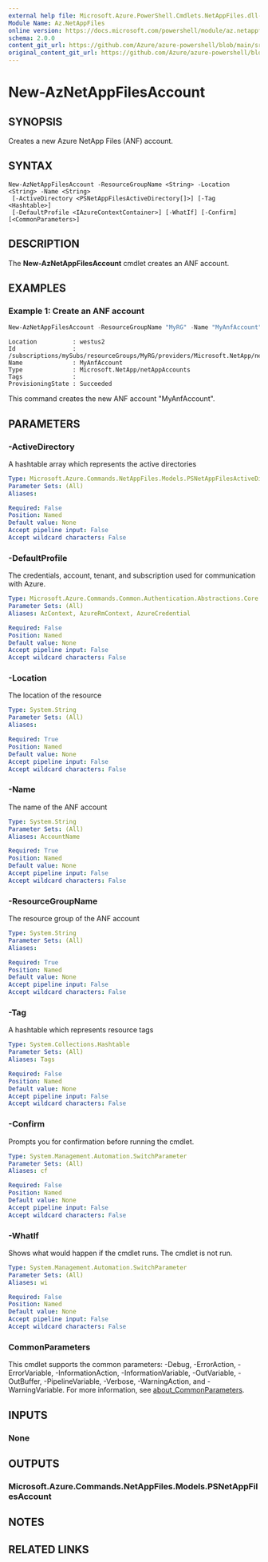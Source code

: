 ```yaml
---
external help file: Microsoft.Azure.PowerShell.Cmdlets.NetAppFiles.dll-Help.xml
Module Name: Az.NetAppFiles
online version: https://docs.microsoft.com/powershell/module/az.netappfiles/new-aznetappfilesaccount
schema: 2.0.0
content_git_url: https://github.com/Azure/azure-powershell/blob/main/src/NetAppFiles/NetAppFiles/help/New-AzNetAppFilesAccount.md
original_content_git_url: https://github.com/Azure/azure-powershell/blob/main/src/NetAppFiles/NetAppFiles/help/New-AzNetAppFilesAccount.md
---
```


# New-AzNetAppFilesAccount

## SYNOPSIS
Creates a new Azure NetApp Files (ANF) account.

## SYNTAX

```
New-AzNetAppFilesAccount -ResourceGroupName <String> -Location <String> -Name <String>
 [-ActiveDirectory <PSNetAppFilesActiveDirectory[]>] [-Tag <Hashtable>]
 [-DefaultProfile <IAzureContextContainer>] [-WhatIf] [-Confirm] [<CommonParameters>]
```

## DESCRIPTION
The **New-AzNetAppFilesAccount** cmdlet creates an ANF account.

## EXAMPLES

### Example 1: Create an ANF account
```powershell
New-AzNetAppFilesAccount -ResourceGroupName "MyRG" -Name "MyAnfAccount" -Location "westus2"
```

```output
Location          : westus2
Id                : /subscriptions/mySubs/resourceGroups/MyRG/providers/Microsoft.NetApp/netAppAccounts/MyAnfAccount
Name              : MyAnfAccount
Type              : Microsoft.NetApp/netAppAccounts
Tags              :
ProvisioningState : Succeeded
```

This command creates the new ANF account "MyAnfAccount".

## PARAMETERS

### -ActiveDirectory
A hashtable array which represents the active directories

```yaml
Type: Microsoft.Azure.Commands.NetAppFiles.Models.PSNetAppFilesActiveDirectory[]
Parameter Sets: (All)
Aliases:

Required: False
Position: Named
Default value: None
Accept pipeline input: False
Accept wildcard characters: False
```

### -DefaultProfile
The credentials, account, tenant, and subscription used for communication with Azure.

```yaml
Type: Microsoft.Azure.Commands.Common.Authentication.Abstractions.Core.IAzureContextContainer
Parameter Sets: (All)
Aliases: AzContext, AzureRmContext, AzureCredential

Required: False
Position: Named
Default value: None
Accept pipeline input: False
Accept wildcard characters: False
```

### -Location
The location of the resource

```yaml
Type: System.String
Parameter Sets: (All)
Aliases:

Required: True
Position: Named
Default value: None
Accept pipeline input: False
Accept wildcard characters: False
```

### -Name
The name of the ANF account

```yaml
Type: System.String
Parameter Sets: (All)
Aliases: AccountName

Required: True
Position: Named
Default value: None
Accept pipeline input: False
Accept wildcard characters: False
```

### -ResourceGroupName
The resource group of the ANF account

```yaml
Type: System.String
Parameter Sets: (All)
Aliases:

Required: True
Position: Named
Default value: None
Accept pipeline input: False
Accept wildcard characters: False
```

### -Tag
A hashtable which represents resource tags

```yaml
Type: System.Collections.Hashtable
Parameter Sets: (All)
Aliases: Tags

Required: False
Position: Named
Default value: None
Accept pipeline input: False
Accept wildcard characters: False
```

### -Confirm
Prompts you for confirmation before running the cmdlet.

```yaml
Type: System.Management.Automation.SwitchParameter
Parameter Sets: (All)
Aliases: cf

Required: False
Position: Named
Default value: None
Accept pipeline input: False
Accept wildcard characters: False
```

### -WhatIf
Shows what would happen if the cmdlet runs.
The cmdlet is not run.

```yaml
Type: System.Management.Automation.SwitchParameter
Parameter Sets: (All)
Aliases: wi

Required: False
Position: Named
Default value: None
Accept pipeline input: False
Accept wildcard characters: False
```

### CommonParameters
This cmdlet supports the common parameters: -Debug, -ErrorAction, -ErrorVariable, -InformationAction, -InformationVariable, -OutVariable, -OutBuffer, -PipelineVariable, -Verbose, -WarningAction, and -WarningVariable. For more information, see [about_CommonParameters](http://go.microsoft.com/fwlink/?LinkID=113216).

## INPUTS

### None

## OUTPUTS

### Microsoft.Azure.Commands.NetAppFiles.Models.PSNetAppFilesAccount

## NOTES

## RELATED LINKS
